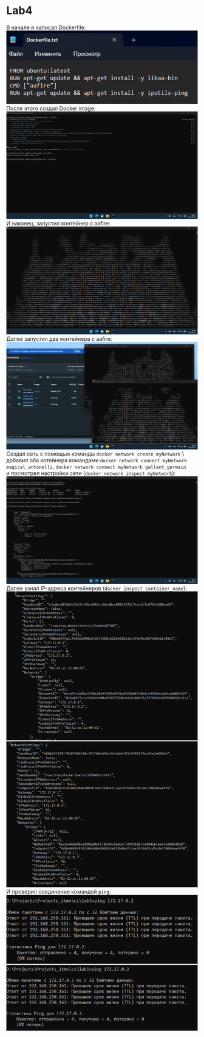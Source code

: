 # Lab4
В начале я написал Dockerfile: \
![](Screenshot_7.png) \
После этого создал Docker image: \
![](Screenshot_5.png) \
И наконец, запустил контейнер с aafire: \
![](Screenshot_4.png) \
Далее запустил два контейнера с aafire: \
![](Screenshot_8.png) \
Создал сеть с помощью команды `docker network create myNetwork` \ 
добавил оба котейнера командами `docker network connect myNetwork magical_antonelli`, `docker network connect myNetwork gallant_germain` \
и посмотрел настройки сети (`docker network inspect myNetwork`): \
![](Screenshot_9.png) \
Далее узнал IP-адреса контейнеров (`docker inspect container_name`): \
![](Screenshot_12.png) \
![](Screenshot_13.png) \
И проверил соединение командой `ping`: \
![](Screenshot_14.png) \
![](Screenshot_11.png)

